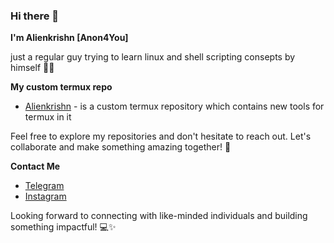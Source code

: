 ### Hi there 👋

**I'm Alienkrishn [Anon4You]**

just a regular guy trying to learn linux and shell scripting consepts by himself 🧑‍💻

**My custom termux repo**
* [Alienkrishn](https://anon4you.github.io/alienkrishn/) - is a custom termux repository which contains new tools for termux in it

Feel free to explore my repositories and don't hesitate to reach out. Let's collaborate and make something amazing together! 🌟

**Contact Me**
* [Telegram](https://t.me/alienkrishn)
* [Instagram](https://www.instagram.com/alienkrishn)

Looking forward to connecting with like-minded individuals and building something impactful! 💻✨
